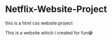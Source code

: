 # Netflix-Website-Project
this is a html css website project

This is a website which i created for fun😂

